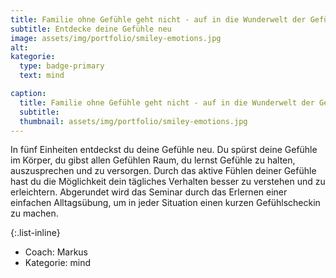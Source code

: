 ```yaml
---
title: Familie ohne Gefühle geht nicht - auf in die Wunderwelt der Gefühle
subtitle: Entdecke deine Gefühle neu
image: assets/img/portfolio/smiley-emotions.jpg
alt:
kategorie:
  type: badge-primary
  text: mind

caption:
  title: Familie ohne Gefühle geht nicht - auf in die Wunderwelt der Gefühle
  subtitle:
  thumbnail: assets/img/portfolio/smiley-emotions.jpg
---
```

In fünf Einheiten entdeckst du deine Gefühle neu. Du spürst deine Gefühle im Körper, du gibst allen Gefühlen Raum, du lernst Gefühle zu halten, auszusprechen und zu versorgen. Durch das aktive Fühlen deiner Gefühle hast du die Möglichkeit dein tägliches Verhalten besser zu verstehen und zu erleichtern.
Abgerundet wird das Seminar durch das Erlernen einer einfachen Alltagsübung, um in jeder Situation einen kurzen Gefühlscheckin zu machen.

{:.list-inline}
- Coach: Markus
- Kategorie: mind
